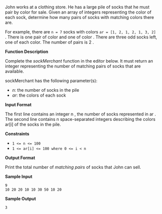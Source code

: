 ﻿
John works at a clothing store. He has a large pile of socks that he must pair by color for sale. Given an array of integers representing the color of each sock, determine how many pairs of socks with matching colors there are.

For example, there are `n = 7` socks with colors `ar = [1, 2, 1, 2, 1, 3, 2]` . There is one pair of color  and one of color  . There are three odd socks left, one of each color. The number of pairs is 2 .

**Function Description**

Complete the  _sockMerchant_  function in the editor below. It must return an integer representing the number of matching pairs of socks that are available.

sockMerchant has the following parameter(s):

-   _n_: the number of socks in the pile
-   _ar_: the colors of each sock

**Input Format**

The first line contains an integer n , the number of socks represented in ar .  
The second line contains n space-separated integers describing the colors ar[i] of the socks in the pile.

**Constraints**

- `1 <= n <= 100`
- `1 <= ar[i] <= 100 where 0 <= i < n`

**Output Format**

Print the total number of  _matching pairs_  of socks that John can sell.

**Sample Input**

```
9
10 20 20 10 10 30 50 10 20

```

**Sample Output**

```
3
```
